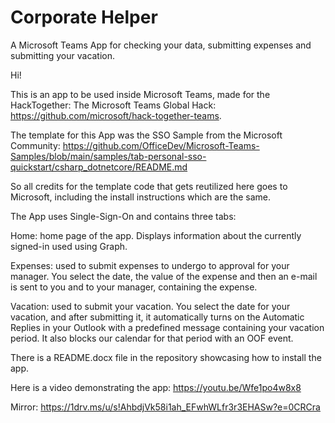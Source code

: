 # Corporate Helper
A Microsoft Teams App for checking your data, submitting expenses and submitting your vacation.

Hi!

This is an app to be used inside Microsoft Teams, made for the HackTogether: The Microsoft Teams Global Hack: https://github.com/microsoft/hack-together-teams.

The template for this App was the SSO Sample from the Microsoft Community: https://github.com/OfficeDev/Microsoft-Teams-Samples/blob/main/samples/tab-personal-sso-quickstart/csharp_dotnetcore/README.md

So all credits for the template code that gets reutilized here goes to Microsoft, including the install instructions which are the same.

The App uses Single-Sign-On and contains three tabs:

Home: home page of the app. Displays information about the currently signed-in used using Graph.

Expenses: used to submit expenses to undergo to approval for your manager. You select the date, the value of the expense and then an e-mail is sent to you and to your manager, containing the expense.

Vacation: used to submit your vacation. You select the date for your vacation, and after submitting it, it automatically turns on the Automatic Replies in your Outlook with a predefined message containing
your vacation period. It also blocks our calendar for that period with an OOF event.

There is a README.docx file in the repository showcasing how to install the app.

Here is a video demonstrating the app: https://youtu.be/Wfe1po4w8x8

Mirror: https://1drv.ms/u/s!AhbdjVk58i1ah_EFwhWLfr3r3EHASw?e=0CRCra
